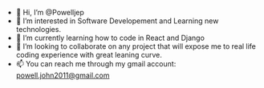 - 👋 Hi, I’m @Powelljep
- 👀 I’m interested in Software Developement and Learning new technologies.
- 🌱 I’m currently learning how to code in React and Django
- 💞️ I’m looking to collaborate on any project that will expose me to real life coding experience with great leaning curve.
- 📫 You can reach me through my gmail account: powell.john2011@gmail.com

<!---
Powelljep/Powelljep is a ✨ special ✨ repository because its `README.md` (this file) appears on your GitHub profile.
You can click the Preview link to take a look at your changes.
--->
